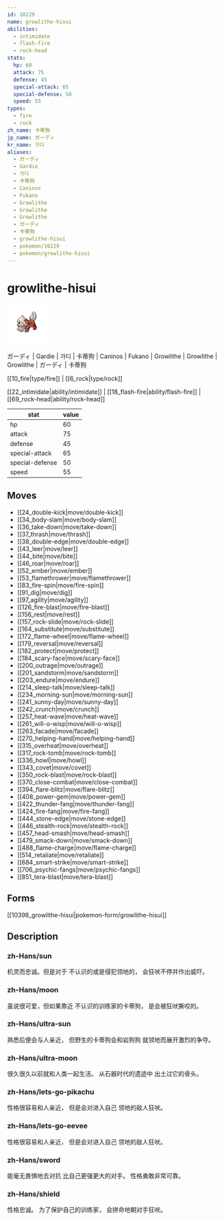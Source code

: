 ```yaml
---
id: 10229
name: growlithe-hisui
abilities:
  - intimidate
  - flash-fire
  - rock-head
stats:
  hp: 60
  attack: 75
  defense: 45
  special-attack: 65
  special-defense: 50
  speed: 55
types:
  - fire
  - rock
zh_name: 卡蒂狗
jp_name: ガーディ
kr_name: 가디
aliases:
  - ガーディ
  - Gardie
  - 가디
  - 卡蒂狗
  - Caninos
  - Fukano
  - Growlithe
  - Growlithe
  - Growlithe
  - ガーディ
  - 卡蒂狗
  - growlithe-hisui
  - pokemon/10229
  - pokemon/growlithe-hisui
---
```

# growlithe-hisui

![](https://raw.githubusercontent.com/PokeAPI/sprites/master/sprites/pokemon/10229.png)

ガーディ | Gardie | 가디 | 卡蒂狗 | Caninos | Fukano | Growlithe | Growlithe | Growlithe | ガーディ | 卡蒂狗

[[10_fire|type/fire]] | [[6_rock|type/rock]]

[[22_intimidate|ability/intimidate]] | [[18_flash-fire|ability/flash-fire]] | [[69_rock-head|ability/rock-head]]

|stat|value|
|---|---|
|hp|60|
|attack|75|
|defense|45|
|special-attack|65|
|special-defense|50|
|speed|55|


## Moves

- [[24_double-kick|move/double-kick]]
- [[34_body-slam|move/body-slam]]
- [[36_take-down|move/take-down]]
- [[37_thrash|move/thrash]]
- [[38_double-edge|move/double-edge]]
- [[43_leer|move/leer]]
- [[44_bite|move/bite]]
- [[46_roar|move/roar]]
- [[52_ember|move/ember]]
- [[53_flamethrower|move/flamethrower]]
- [[83_fire-spin|move/fire-spin]]
- [[91_dig|move/dig]]
- [[97_agility|move/agility]]
- [[126_fire-blast|move/fire-blast]]
- [[156_rest|move/rest]]
- [[157_rock-slide|move/rock-slide]]
- [[164_substitute|move/substitute]]
- [[172_flame-wheel|move/flame-wheel]]
- [[179_reversal|move/reversal]]
- [[182_protect|move/protect]]
- [[184_scary-face|move/scary-face]]
- [[200_outrage|move/outrage]]
- [[201_sandstorm|move/sandstorm]]
- [[203_endure|move/endure]]
- [[214_sleep-talk|move/sleep-talk]]
- [[234_morning-sun|move/morning-sun]]
- [[241_sunny-day|move/sunny-day]]
- [[242_crunch|move/crunch]]
- [[257_heat-wave|move/heat-wave]]
- [[261_will-o-wisp|move/will-o-wisp]]
- [[263_facade|move/facade]]
- [[270_helping-hand|move/helping-hand]]
- [[315_overheat|move/overheat]]
- [[317_rock-tomb|move/rock-tomb]]
- [[336_howl|move/howl]]
- [[343_covet|move/covet]]
- [[350_rock-blast|move/rock-blast]]
- [[370_close-combat|move/close-combat]]
- [[394_flare-blitz|move/flare-blitz]]
- [[408_power-gem|move/power-gem]]
- [[422_thunder-fang|move/thunder-fang]]
- [[424_fire-fang|move/fire-fang]]
- [[444_stone-edge|move/stone-edge]]
- [[446_stealth-rock|move/stealth-rock]]
- [[457_head-smash|move/head-smash]]
- [[479_smack-down|move/smack-down]]
- [[488_flame-charge|move/flame-charge]]
- [[514_retaliate|move/retaliate]]
- [[684_smart-strike|move/smart-strike]]
- [[706_psychic-fangs|move/psychic-fangs]]
- [[851_tera-blast|move/tera-blast]]

## Forms



[[10398_growlithe-hisui|pokemon-form/growlithe-hisui]]

## Description

### zh-Hans/sun

机灵而忠诚。但是对于
不认识的或是侵犯领地的，
会狂吠不停并作出威吓。

### zh-Hans/moon

虽说很可爱，但如果靠近
不认识的训练家的卡蒂狗，
是会被狂吠撕咬的。

### zh-Hans/ultra-sun

熟悉后便会与人亲近，
但野生的卡蒂狗会和岩狗狗
就领地而展开激烈的争夺。

### zh-Hans/ultra-moon

很久很久以前就和人类一起生活。
从石器时代的遗迹中
出土过它的骨头。

### zh-Hans/lets-go-pikachu

性格很容易和人亲近，
但是会对进入自己
领地的敌人狂吠。

### zh-Hans/lets-go-eevee

性格很容易和人亲近，
但是会对进入自己
领地的敌人狂吠。

### zh-Hans/sword

能毫无畏惧地去对抗
比自己更强更大的对手。
性格勇敢非常可靠。

### zh-Hans/shield

性格忠诚。
为了保护自己的训练家，
会拼命地朝对手狂吠。

